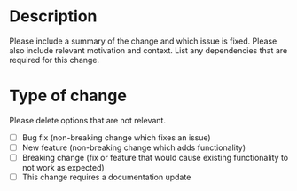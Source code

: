 # Description
Please include a summary of the change and which issue is fixed. Please also include relevant motivation and context. List any dependencies that are required for this change.

# Type of change
Please delete options that are not relevant.

- [ ] Bug fix (non-breaking change which fixes an issue)
- [ ] New feature (non-breaking change which adds functionality)
- [ ] Breaking change (fix or feature that would cause existing functionality to not work as expected)
- [ ] This change requires a documentation update